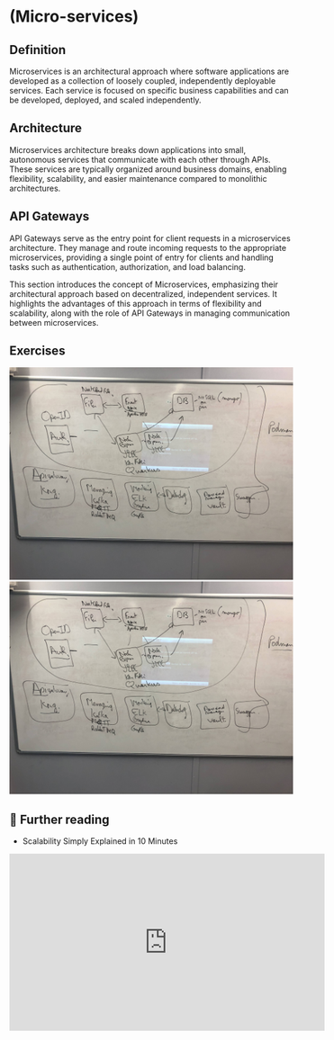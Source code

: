 # (Micro-services)
   
## Definition

Microservices is an architectural approach where software applications are developed as a collection of loosely coupled, independently deployable services. Each service is focused on specific business capabilities and can be developed, deployed, and scaled independently.

## Architecture

Microservices architecture breaks down applications into small, autonomous services that communicate with each other through APIs. These services are typically organized around business domains, enabling flexibility, scalability, and easier maintenance compared to monolithic architectures.

## API Gateways

API Gateways serve as the entry point for client requests in a microservices architecture. They manage and route incoming requests to the appropriate microservices, providing a single point of entry for clients and handling tasks such as authentication, authorization, and load balancing.

This section introduces the concept of Microservices, emphasizing their architectural approach based on decentralized, independent services. It highlights the advantages of this approach in terms of flexibility and scalability, along with the role of API Gateways in managing communication between microservices.

## Exercises

![arch1](../assets/images/multi-services1.jpg)
![arch2](../assets/images/multi-services1.jpg)


## 📖 Further reading

- Scalability Simply Explained in 10 Minutes

<iframe width="560" height="315" src="https://www.youtube.com/embed/EWS_CIxttVw" title="Scalability Simply Explained in 10 Minutes" frameborder="0" allow="accelerometer; autoplay; clipboard-write; encrypted-media; gyroscope; picture-in-picture" allowfullscreen></iframe>



